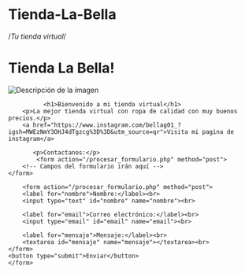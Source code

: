 # Tienda-La-Bella
/*Tu tienda virtual*/

<!DOCTYPE html>
<html>
  <head>
    <title>Tienda La Bella</title>
  </head>
  <body>
      <h1 class="title">Tienda La Bella! </h1>
        <img src="ruta/de/tu/imagen.jpg" alt="Descripción de la imagen">

              <h1>Bienvenido a mi tienda virtual</h1>
        <p>La mejor tienda virtual con ropa de calidad con muy buenos precios.</p>
        <a href="https://www.instagram.com/bellag01_?igsh=MWEzNmY3OHJ4dTgzcg%3D%3D&utm_source=qr">Visita mi pagina de instagram</a>
        
           <p>Contactanos:</p>
            <form action="/procesar_formulario.php" method="post">
        <!-- Campos del formulario irán aquí -->
    </form>
    
        <form action="/procesar_formulario.php" method="post">
        <label for="nombre">Nombre:</label><br>
        <input type="text" id="nombre" name="nombre"><br>

        <label for="email">Correo electrónico:</label><br>
        <input type="email" id="email" name="email"><br>

        <label for="mensaje">Mensaje:</label><br>
        <textarea id="mensaje" name="mensaje"></textarea><br>
    </form>
    <button type="submit">Enviar</button>
    </form>


  </body>
</html>
